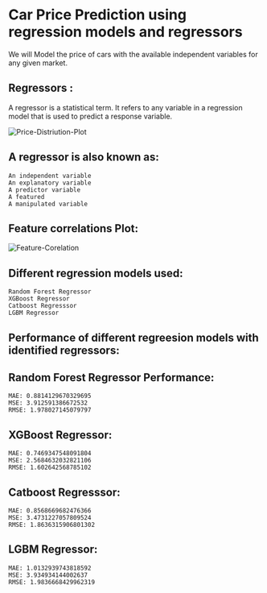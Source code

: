 # Car Price Prediction using regression models and regressors

We will Model the price of cars with the available independent variables for any given market.

## Regressors :
  A regressor is a statistical term. It refers to any variable in a regression model that is used to predict a response variable.

![Price-Distriution-Plot](https://user-images.githubusercontent.com/90651908/217284612-7c15e4bf-347f-4706-adfc-4ff84c72612b.png)


## A regressor is also known as:
    An independent variable
    An explanatory variable
    A predictor variable
    A featured
    A manipulated variable

## Feature correlations Plot:

 ![Feature-Corelation](https://user-images.githubusercontent.com/90651908/217284739-0ea62ad3-278d-4ba5-babe-54439b329c27.png)


## Different regression models used:
    Random Forest Regressor
    XGBoost Regressor
    Catboost Regresssor
    LGBM Regressor

## Performance of different regreesion models with identified regressors:

## Random Forest Regressor Performance:

    MAE: 0.8814129670329695
    MSE: 3.912591386672532
    RMSE: 1.978027145079797

## XGBoost Regressor:

    MAE: 0.7469347548091804
    MSE: 2.5684632032821106
    RMSE: 1.602642568785102

## Catboost Regresssor:

    MAE: 0.8568669682476366
    MSE: 3.4731227057809524
    RMSE: 1.8636315906801302

## LGBM Regressor:

    MAE: 1.0132939743818592
    MSE: 3.934934144002637
    RMSE: 1.9836668429962319



